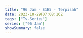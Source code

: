 ```yaml
---
title: "96 Jam - S1E5 - Terpisah"
date: 2023-10-29T07:08:16Z
tags: ["Tv-Series"]
series: ["96 Jam"]
showSummary: false
---
```


  <mux-player stream-type="on-demand"
  src="https://kp3d-my.sharepoint.com/personal/ryoo_kp3d_onmicrosoft_com/_layouts/15/download.aspx?share=ERFz1gloBJBNkb01bVpdFiwBhxRYY2DwZ72tj6jgrjfNgQ" prefer-playback="mse" controls>
  </mux-player>
  
  
  <script src="https://cdn.jsdelivr.net/npm/@mux/mux-player"></script>
  
 <script type="application/ld+json">
 {
  "@context": "https://schema.org/",
  "@type": "VideoObject",
  "name": "96 Jam - S1E5 - Terpisah",
  "contentUrl": "https://stream.mux.com/989MRfXDT7TjhRP2iOaz1lUIM4x83LCGZfEDb4WBfBI.m3u8",
  "thumbnailUrl": "https://www.themoviedb.org/t/p/original/k2UdsO3WdcMshpPm7uZimLgOErS.jpg?width=314&fit_mode=preserve&time=25",
  "uploadDate": "2023-10-29T07:08:16Z",
}

</script>